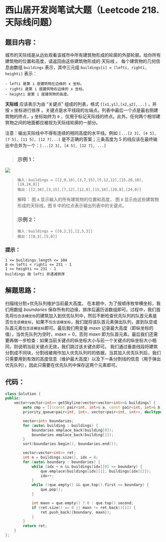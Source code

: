 # 西山居开发岗笔试大题（Leetcode 218. 天际线问题）

## 题目内容：
城市的天际线是从远处观看该城市中所有建筑物形成的轮廓的外部轮廓。给你所有建筑物的位置和高度，请返回由这些建筑物形成的 天际线 。
每个建筑物的几何信息由数组 `buildings` 表示，其中三元组 `buildings[i] = [lefti, righti, heighti]` 表示：

    - lefti 是第 i 座建筑物左边缘的 x 坐标。
    - righti 是第 i 座建筑物右边缘的 x 坐标。
    - heighti 是第 i 座建筑物的高度。
**天际线** 应该表示为由 “关键点” 组成的列表，格式 `[[x1,y1],[x2,y2],...]` ，并按 `x` 坐标进行排序 。关键点是水平线段的左端点。列表中最后一个点是最右侧建筑物的终点，`y` 坐标始终为 `0` ，仅用于标记天际线的终点。此外，任何两个相邻建筑物之间的地面都应被视为天际线轮廓的一部分。

注意：输出天际线中不得有连续的相同高度的水平线。例如 `[...[2 3], [4 5], [7 5], [11 5], [12 7]...]` 是不正确的答案；三条高度为 5 的线应该在最终输出中合并为一个：`[...[2 3], [4 5], [12 7], ...]`

>### 示例 1：
![](https://assets.leetcode.com/uploads/2020/12/01/merged.jpg)
>```
>输入：buildings = [[2,9,10],[3,7,15],[5,12,12],[15,20,10],[19,24,8]]
>输出：[[2,10],[3,15],[7,12],[12,0],[15,10],[20,8],[24,0]]
>```
>解释：
>图 `A` 显示输入的所有建筑物的位置和高度，
>图 `B` 显示由这些建筑物形成的天际线。图 B 中的红点表示输出列表中的关键点。
>### 示例 2：
>```
>输入：buildings = [[0,2,3],[2,5,3]]
>输出：[[0,3],[5,0]]
>```
### 提示：
```
1 <= buildings.length <= 104
0 <= lefti < righti <= 231 - 1
1 <= heighti <= 231 - 1
buildings 按 lefti 非递减排序
```

## 解题思路：
扫描线分割+优先队列维护当前最大高度。
在本题中，为了按顺序枚举横坐标，我们用数组 $boundaries$ 保存所有的边缘，排序后遍历该数组即可。过程中，我们首先将`包含该横坐标`的建筑加入到优先队列中，然后不断检查优先队列的队首元素是否`包含该横坐标`，如果不`包含该横坐标`，我们就将该队首元素弹出队列，直到队空或队首元素`包含该横坐标`即可。最后我们用变量 $maxn$ 记录最大高度（即纵坐标的值），当优先队列为空时，$maxn=0$，否则 $maxn$ 即为队首元素。最后我们还需要再做一步检查：如果当前关键点的纵坐标大小与前一个关键点的纵坐标大小相同，则说明当前关键点无效，我们跳过该关键点即可。
我们通过垂直线段将建筑分割成不同块，分割线被用作加入优先队列时的依据，当其加入优先队列后，我们只需要用到有效的高度信息（维护最大高度）以及下一条分割线的信息（用于弹出优先队列），因此只需要在优先队列中保存这两个元素即可。
## 代码：
```cpp
class Solution {
public:
    vector<vector<int>> getSkyline(vector<vector<int>>& buildings) {
        auto cmp = [](const pair<int, int>& a, const pair<int, int>& b) -> bool { return a.second < b.second; };
        priority_queue<pair<int, int>, vector<pair<int, int>>, decltype(cmp)> que(cmp);

        vector<int> boundaries;
        for (auto& building : buildings) {
            boundaries.emplace_back(building[0]);
            boundaries.emplace_back(building[1]);
        }
        sort(boundaries.begin(), boundaries.end());

        vector<vector<int>> ret;
        int n = buildings.size(), idx = 0;
        for (auto& boundary : boundaries) {
            while (idx < n && buildings[idx][0] <= boundary) {
                que.emplace(buildings[idx][1], buildings[idx][2]);
                idx++;
            }
            while (!que.empty() && que.top().first <= boundary) {
                que.pop();
            }

            int maxn = que.empty() ? 0 : que.top().second;
            if (ret.size() == 0 || maxn != ret.back()[1]) {
                ret.push_back({boundary, maxn});
            }
        }
        return ret;
    }
};
```